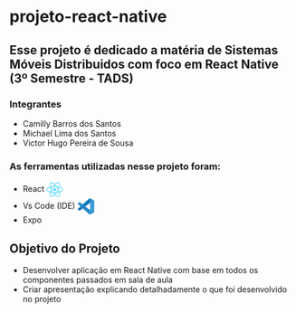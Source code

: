 # projeto-react-native

## Esse projeto é dedicado a matéria de Sistemas Móveis Distribuidos com foco em React Native (3º Semestre - TADS) 

### Integrantes 

* Camilly Barros dos Santos
* Michael Lima dos Santos
* Victor Hugo Pereira de Sousa

### As ferramentas utilizadas nesse projeto foram: 

* React <img align="center" alt="react" height="30" width="30" src="https://github.com/devicons/devicon/blob/master/icons/react/react-original.svg"/>
* Vs Code (IDE) <img align="center" alt="vscode" height="30" width="30" src="https://github.com/devicons/devicon/blob/master/icons/vscode/vscode-original.svg"/>
* Expo

## Objetivo do Projeto

* Desenvolver aplicação em React Native com base em todos os componentes passados em sala de aula 
* Criar apresentação explicando detalhadamente o que foi desenvolvido no projeto
